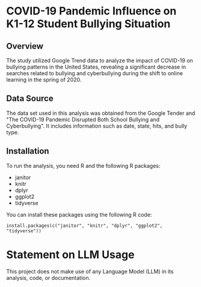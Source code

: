 # COVID-19 Pandemic Influence on K1-12 Student Bullying Situation

## Overview

The study utilized Google Trend data to analyze the impact of COVID-19 on bullying patterns in the United States, revealing a significant decrease in searches related to bullying and cyberbullying during the shift to online learning in the spring of 2020.

## Data Source

The data set used in this analysis was obtained from the Google Tender and "The COVID-19 Pandemic Disrupted Both School Bullying and Cyberbullying". It includes information such as date, state, hits, and bully type.

## Installation

To run the analysis, you need R and the following R packages:

- janitor
- knitr
- dplyr
- ggplot2
- tidyverse

You can install these packages using the following R code:

```{r}
install.packages(c("janitor", "knitr", "dplyr", "ggplot2", "tidyverse"))
```
# Statement on LLM Usage

This project does not make use of any Language Model (LLM) in its analysis, code, or documentation.
